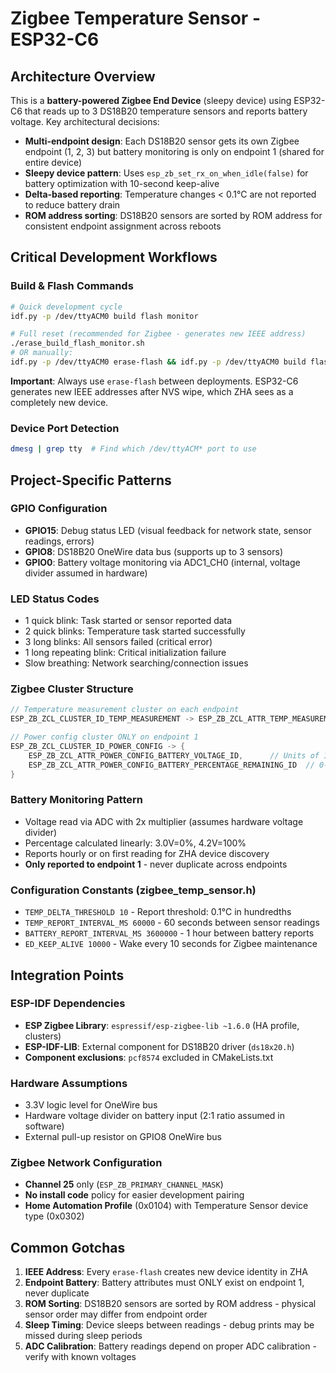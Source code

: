 # Zigbee Temperature Sensor - ESP32-C6

## Architecture Overview

This is a **battery-powered Zigbee End Device** (sleepy device) using ESP32-C6 that reads up to 3 DS18B20 temperature sensors and reports battery voltage. Key architectural decisions:

- **Multi-endpoint design**: Each DS18B20 sensor gets its own Zigbee endpoint (1, 2, 3) but battery monitoring is only on endpoint 1 (shared for entire device)
- **Sleepy device pattern**: Uses `esp_zb_set_rx_on_when_idle(false)` for battery optimization with 10-second keep-alive
- **Delta-based reporting**: Temperature changes < 0.1°C are not reported to reduce battery drain
- **ROM address sorting**: DS18B20 sensors are sorted by ROM address for consistent endpoint assignment across reboots

## Critical Development Workflows

### Build & Flash Commands
```bash
# Quick development cycle
idf.py -p /dev/ttyACM0 build flash monitor

# Full reset (recommended for Zigbee - generates new IEEE address)
./erase_build_flash_monitor.sh
# OR manually:
idf.py -p /dev/ttyACM0 erase-flash && idf.py -p /dev/ttyACM0 build flash monitor
```

**Important**: Always use `erase-flash` between deployments. ESP32-C6 generates new IEEE addresses after NVS wipe, which ZHA sees as a completely new device.

### Device Port Detection
```bash
dmesg | grep tty  # Find which /dev/ttyACM* port to use
```

## Project-Specific Patterns

### GPIO Configuration
- **GPIO15**: Debug status LED (visual feedback for network state, sensor readings, errors)
- **GPIO8**: DS18B20 OneWire data bus (supports up to 3 sensors)
- **GPIO0**: Battery voltage monitoring via ADC1_CH0 (internal, voltage divider assumed in hardware)

### LED Status Codes
- 1 quick blink: Task started or sensor reported data
- 2 quick blinks: Temperature task started successfully  
- 3 long blinks: All sensors failed (critical error)
- 1 long repeating blink: Critical initialization failure
- Slow breathing: Network searching/connection issues

### Zigbee Cluster Structure
```c
// Temperature measurement cluster on each endpoint
ESP_ZB_ZCL_CLUSTER_ID_TEMP_MEASUREMENT -> ESP_ZB_ZCL_ATTR_TEMP_MEASUREMENT_VALUE_ID

// Power config cluster ONLY on endpoint 1
ESP_ZB_ZCL_CLUSTER_ID_POWER_CONFIG -> {
    ESP_ZB_ZCL_ATTR_POWER_CONFIG_BATTERY_VOLTAGE_ID,      // Units of 100mV
    ESP_ZB_ZCL_ATTR_POWER_CONFIG_BATTERY_PERCENTAGE_REMAINING_ID  // 0-200 = 0-100%
}
```

### Battery Monitoring Pattern
- Voltage read via ADC with 2x multiplier (assumes hardware voltage divider)
- Percentage calculated linearly: 3.0V=0%, 4.2V=100%
- Reports hourly or on first reading for ZHA device discovery
- **Only reported to endpoint 1** - never duplicate across endpoints

### Configuration Constants (zigbee_temp_sensor.h)
- `TEMP_DELTA_THRESHOLD 10` - Report threshold: 0.1°C in hundredths
- `TEMP_REPORT_INTERVAL_MS 60000` - 60 seconds between sensor readings
- `BATTERY_REPORT_INTERVAL_MS 3600000` - 1 hour between battery reports  
- `ED_KEEP_ALIVE 10000` - Wake every 10 seconds for Zigbee maintenance

## Integration Points

### ESP-IDF Dependencies
- **ESP Zigbee Library**: `espressif/esp-zigbee-lib ~1.6.0` (HA profile, clusters)
- **ESP-IDF-LIB**: External component for DS18B20 driver (`ds18x20.h`)
- **Component exclusions**: `pcf8574` excluded in CMakeLists.txt

### Hardware Assumptions
- 3.3V logic level for OneWire bus
- Hardware voltage divider on battery input (2:1 ratio assumed in software)
- External pull-up resistor on GPIO8 OneWire bus

### Zigbee Network Configuration
- **Channel 25** only (`ESP_ZB_PRIMARY_CHANNEL_MASK`)
- **No install code** policy for easier development pairing
- **Home Automation Profile** (0x0104) with Temperature Sensor device type (0x0302)

## Common Gotchas

1. **IEEE Address**: Every `erase-flash` creates new device identity in ZHA
2. **Endpoint Battery**: Battery attributes must ONLY exist on endpoint 1, never duplicate
3. **ROM Sorting**: DS18B20 sensors are sorted by ROM address - physical sensor order may differ from endpoint order
4. **Sleep Timing**: Device sleeps between readings - debug prints may be missed during sleep periods
5. **ADC Calibration**: Battery readings depend on proper ADC calibration - verify with known voltages